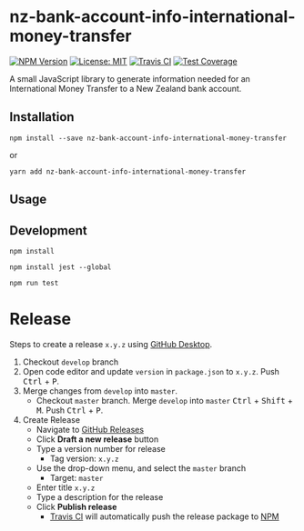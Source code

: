 # nz-bank-account-info-international-money-transfer

[![NPM Version][npm-image]][npm-url]
[![License: MIT][license-image]][license-url]
[![Travis CI][travis-image]][travis-url]
[![Test Coverage][coveralls-image]][coveralls-url]


A small JavaScript library to generate information needed for an International Money Transfer to a New Zealand bank account.

## Installation

```
npm install --save nz-bank-account-info-international-money-transfer
```

or

```
yarn add nz-bank-account-info-international-money-transfer
```

## Usage

## Development

`npm install`

`npm install jest --global`

`npm run test`

# Release

Steps to create a release `x.y.z` using [GitHub Desktop](https://desktop.github.com/).

1. Checkout `develop` branch
2. Open code editor and update `version` in `package.json` to `x.y.z`. Push <kbd>Ctrl</kbd> + <kbd>P</kbd>.
3. Merge changes from `develop` into `master`. 
   * Checkout `master` branch. Merge `develop` into `master` <kbd>Ctrl</kbd> + <kbd>Shift</kbd> + <kbd>M</kbd>. Push <kbd>Ctrl</kbd> + <kbd>P</kbd>.
4. Create Release
   * Navigate to [GitHub Releases](https://github.com/chris-pilcher/nz-bank-account-info-international-money-transfer/releases)
   * Click **Draft a new release** button 
   * Type a version number for release
     * Tag version: `x.y.z`
   * Use the drop-down menu, and select the `master` branch
     * Target: `master`
   * Enter title `x.y.z`
   * Type a description for the release
   * Click **Publish release**
     * [Travis CI](https://travis-ci.org/chris-pilcher/nz-bank-account-info-international-money-transfer/) will automatically push the release package to [NPM](https://www.npmjs.com/package/nz-bank-account-info-international-money-transfer)
    
[npm-image]: https://img.shields.io/npm/v/nz-bank-account-info-international-money-transfer.svg
[npm-url]: https://www.npmjs.com/package/nz-bank-account-info-international-money-transfer
[license-image]: https://img.shields.io/badge/License-MIT-green.svg
[license-url]: https://opensource.org/licenses/MIT
[travis-image]: https://img.shields.io/travis/chris-pilcher/nz-bank-account-info-international-money-transfer/develop.svg
[travis-url]: https://travis-ci.org/chris-pilcher/nz-bank-account-info-international-money-transfer
[coveralls-image]: https://coveralls.io/repos/github/chris-pilcher/nz-bank-account-info-international-money-transfer/badge.svg?branch=develop
[coveralls-url]: https://coveralls.io/r/chris-pilcher/nz-bank-account-info-international-money-transfer
